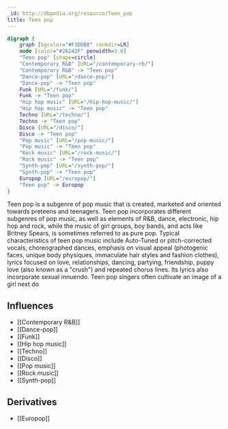 ```yaml
---
_id: http://dbpedia.org/resource/Teen_pop
title: Teen pop
---
```


```dot
digraph {
	graph [bgcolor="#F3DDB8" rankdir=LR]
	node [color="#26242F" penwidth=3.0]
	"Teen pop" [shape=circle]
	"Contemporary R&B" [URL="/contemporary-rb/"]
	"Contemporary R&B" -> "Teen pop"
	"Dance-pop" [URL="/dance-pop/"]
	"Dance-pop" -> "Teen pop"
	Funk [URL="/funk/"]
	Funk -> "Teen pop"
	"Hip hop music" [URL="/hip-hop-music/"]
	"Hip hop music" -> "Teen pop"
	Techno [URL="/techno/"]
	Techno -> "Teen pop"
	Disco [URL="/disco/"]
	Disco -> "Teen pop"
	"Pop music" [URL="/pop-music/"]
	"Pop music" -> "Teen pop"
	"Rock music" [URL="/rock-music/"]
	"Rock music" -> "Teen pop"
	"Synth-pop" [URL="/synth-pop/"]
	"Synth-pop" -> "Teen pop"
	Europop [URL="/europop/"]
	"Teen pop" -> Europop
}
```

Teen pop is a subgenre of pop music that is created, marketed and oriented towards preteens and teenagers. Teen pop incorporates different subgenres of pop music, as well as elements of R&B, dance, electronic, hip hop and rock, while the music of girl groups, boy bands, and acts like Britney Spears, is sometimes referred to as pure pop. Typical characteristics of teen pop music include Auto-Tuned or pitch-corrected vocals, choreographed dances, emphasis on visual appeal (photogenic faces, unique body physiques, immaculate hair styles and fashion clothes), lyrics focused on love, relationships, dancing, partying, friendship, puppy love (also known as a "crush") and repeated chorus lines. Its lyrics also incorporate sexual innuendo. Teen pop singers often cultivate an image of a girl next do

## Influences
- [[Contemporary R&B]]
- [[Dance-pop]]
- [[Funk]]
- [[Hip hop music]]
- [[Techno]]
- [[Disco]]
- [[Pop music]]
- [[Rock music]]
- [[Synth-pop]]

## Derivatives
- [[Europop]]
